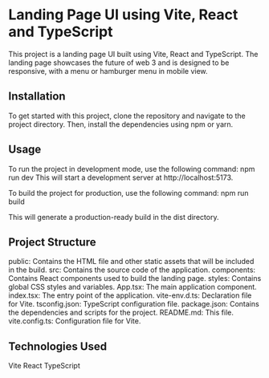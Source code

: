 # Landing Page UI using Vite, React and TypeScript

This project is a landing page UI built using Vite, React and TypeScript. The landing page showcases the future of web 3 and is designed to be responsive, with a menu or hamburger menu in mobile view.

## Installation

To get started with this project, clone the repository and navigate to the project directory.
Then, install the dependencies using npm or yarn.

## Usage

To run the project in development mode, use the following command:
npm run dev
This will start a development server at http://localhost:5173.

To build the project for production, use the following command:
npm run build

This will generate a production-ready build in the dist directory.

## Project Structure

public: Contains the HTML file and other static assets that will be included in the build.
src: Contains the source code of the application.
components: Contains React components used to build the landing page.
styles: Contains global CSS styles and variables.
App.tsx: The main application component.
index.tsx: The entry point of the application.
vite-env.d.ts: Declaration file for Vite.
tsconfig.json: TypeScript configuration file.
package.json: Contains the dependencies and scripts for the project.
README.md: This file.
vite.config.ts: Configuration file for Vite.

## Technologies Used

Vite
React
TypeScript
